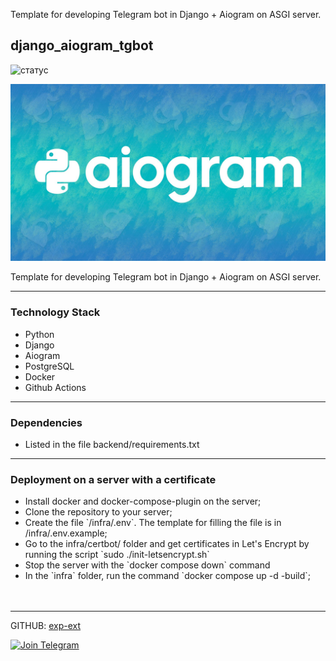Template for developing Telegram bot in Django + Aiogram on ASGI server.

<h2>django_aiogram_tgbot</h2>

![статус](https://github.com/exp-ext/django_aiogram_tgbot/actions/workflows/backend.yml/badge.svg?event=push)

<p align="center">
<img src="https://github.com/exp-ext/django_aiogram_tgbot/blob/master/backend/static/img/top-banner.jpg?raw=true" width="1200">
</p>

<p>Template for developing Telegram bot in Django + Aiogram on ASGI server.</p>
<hr />
<h3>Technology Stack</h3>
<ul>
<li>Python</li>
<li>Django</li>
<li>Aiogram</li>
<li>PostgreSQL</li>
<li>Docker</li>
<li>Github Actions</li>
</ul>
<hr />
<h3>Dependencies</h3>
<ul>
<li>Listed in the file backend/requirements.txt</li>
</ul>

<hr />
<h3>Deployment on a server with a certificate</h3>
<ul>
<li>Install docker and docker-compose-plugin on the server;</li>
<li>Clone the repository to your server;</li>
<li>Create the file `/infra/.env`. The template for filling the file is in /infra/.env.example;</li>
<li>Go to the infra/certbot/ folder and get certificates in Let's Encrypt by running the script `sudo ./init-letsencrypt.sh`</li>
<li>Stop the server with the `docker compose down` command</li>
<li>In the `infra` folder, run the command `docker compose up -d -build`;</li>
<br /><br />
</ul>
<hr />

GITHUB: [exp-ext](https://github.com/exp-ext)

[![Join Telegram](https://img.shields.io/badge/My%20Telegram-Join-blue)](https://t.me/Borokin)
